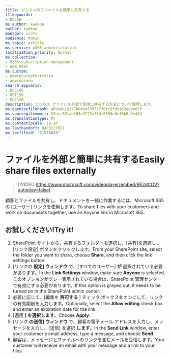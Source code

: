 ```yaml
---
title: ビジネス外でファイルを簡単に共有する
f1.keywords:
- NOCSH
ms.author: kwekua
author: kwekua
manager: scotv
audience: Admin
ms.topic: article
ms.service: o365-administration
localization_priority: Normal
ms.collection:
- M365-subscription-management
- Adm_O365
ms.custom:
- AdminSurgePortfolio
- adminvideo
search.appverid:
- BCS160
- MET150
- MOE150
description: ビジネス ファイルを外部で簡単に共有する方法について説明します。
ms.openlocfilehash: 469e4b16277b048a539767f6fc9fd54d2ea2e6cf
ms.sourcegitcommit: 53acc851abf68e2272e75df0856c0e16b0c7e48d
ms.translationtype: MT
ms.contentlocale: ja-JP
ms.lasthandoff: 04/02/2021
ms.locfileid: "51578629"
---
```

# <a name="easily-share-files-externally"></a><span data-ttu-id="6beb5-103">ファイルを外部と簡単に共有する</span><span class="sxs-lookup"><span data-stu-id="6beb5-103">Easily share files externally</span></span>

> [!VIDEO https://www.microsoft.com/videoplayer/embed/RE2dCOV?autoplay=false]

<span data-ttu-id="6beb5-104">顧客とファイルを共有し、ドキュメントを一緒に作業するには、Microsoft 365 の [ユーザー] リンクを使用します。</span><span class="sxs-lookup"><span data-stu-id="6beb5-104">To share files with your customers and work on documents together, use an Anyone link in Microsoft 365.</span></span>

## <a name="try-it"></a><span data-ttu-id="6beb5-105">お試しください!</span><span class="sxs-lookup"><span data-stu-id="6beb5-105">Try it!</span></span>

1. <span data-ttu-id="6beb5-106">SharePoint サイトから、共有するフォルダーを選択し、[共有]を選択し、[リンク設定] ボタンをクリックします。</span><span class="sxs-lookup"><span data-stu-id="6beb5-106">From your SharePoint site, select the folder you want to share, choose **Share**, and then click the link settings button.</span></span>
1. <span data-ttu-id="6beb5-107">[リンクの **設定] ウィンドウ** で、[すべてのユーザー] **が** 選択されている必要があります。</span><span class="sxs-lookup"><span data-stu-id="6beb5-107">In the **Link Settings** window, make sure **Anyone** is selected.</span></span> <span data-ttu-id="6beb5-108">このオプションがグレー表示されている場合は、SharePoint 管理センターで有効にする必要があります。</span><span class="sxs-lookup"><span data-stu-id="6beb5-108">If this option is grayed out, it needs to be turned on in the SharePoint admin center.</span></span>
1. <span data-ttu-id="6beb5-109">必要に応じて、[編集を **許可する** ] チェック ボックスをオンにして、リンクの有効期限を入力します。</span><span class="sxs-lookup"><span data-stu-id="6beb5-109">Optionally, select the **Allow editing** check box and enter an expiration date for the link.</span></span>
1. <span data-ttu-id="6beb5-110">[適用 **] を選択します**。</span><span class="sxs-lookup"><span data-stu-id="6beb5-110">Choose **Apply**.</span></span>
1. <span data-ttu-id="6beb5-111">[リンク **の送信] ウィンドウ** で、顧客の電子メール アドレスを入力し、メッセージを入力し、[送信] を選択 **します**。</span><span class="sxs-lookup"><span data-stu-id="6beb5-111">In the **Send Link** window, enter your customer's email address, type a message, and choose **Send**.</span></span>
1. <span data-ttu-id="6beb5-112">顧客は、メッセージとファイルへのリンクを含むメールを受信します。</span><span class="sxs-lookup"><span data-stu-id="6beb5-112">Your customer will receive an email with your message and a link to your files.</span></span>
